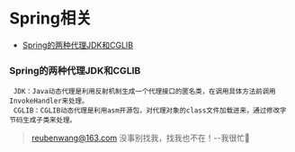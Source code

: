 # Spring相关

 - [Spring的两种代理JDK和CGLIB](#Spring的两种代理JDK和CGLIB)
 
 
 ### Spring的两种代理JDK和CGLIB
     JDK：Java动态代理是利用反射机制生成一个代理接口的匿名类，在调用具体方法前调用InvokeHandler来处理。
     CGLIB：CGLIB动态代理是利用asm开源包，对代理对象的class文件加载进来，通过修改字节码生成子类来处理。         
     


> reubenwang@163.com
> 没事别找我，找我也不在！--我很忙🦆